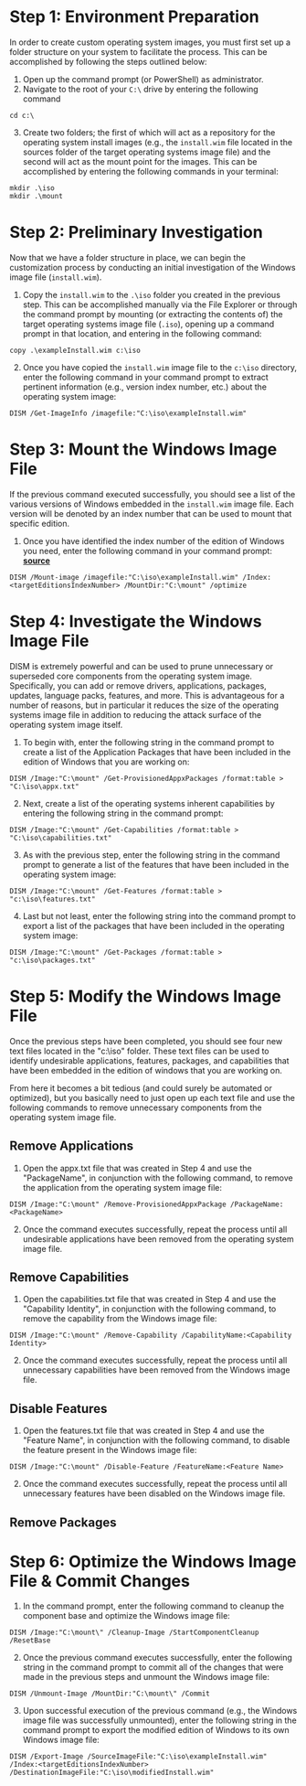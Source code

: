 # Step 1: Environment Preparation

In order to create custom operating system images, you must first set up a folder structure on your system to facilitate the process. This can be accomplished by following the steps outlined below:

1. Open up the command prompt (or PowerShell) as administrator.
2. Navigate to the root of your `C:\` drive by entering the following command

```
cd c:\
```

3. Create two folders; the first of which will act as a repository for the operating system install images (e.g., the `install.wim` file located in the sources folder of the target operating systems image file) and the second will act as the mount point for the images. This can be accomplished by entering the following commands in your terminal:

```
mkdir .\iso
mkdir .\mount
```

# Step 2: Preliminary Investigation

Now that we have a folder structure in place, we can begin the customization process by conducting an initial investigation of the Windows image file (`install.wim`).

1. Copy the `install.wim` to the `.\iso` folder you created in the previous step. This can be accomplished manually via the File Explorer or through the command prompt by mounting (or extracting the contents of) the target operating systems image file (`.iso`), opening up a command prompt in that location, and entering in the following command:

```
copy .\exampleInstall.wim c:\iso
```

2. Once you have copied the `install.wim` image file to the `c:\iso` directory, enter the following command in your command prompt to extract pertinent information (e.g., version index number, etc.) about the operating system image:

```
DISM /Get-ImageInfo /imagefile:"C:\iso\exampleInstall.wim"
```

# Step 3: Mount the Windows Image File

If the previous command executed successfully, you should see a list of the various versions of Windows embedded in the `install.wim` image file. Each version will be denoted by an index number that can be used to mount that specific edition. 

1. Once you have identified the index number of the edition of Windows you need, enter the following command in your command prompt: **[source](https://learn.microsoft.com/en-us/windows-hardware/manufacture/desktop/mount-and-modify-a-windows-image-using-dism?source=recommendations&view=windows-11#apply-an-image)** 

```
DISM /Mount-image /imagefile:"C:\iso\exampleInstall.wim" /Index:<targetEditionsIndexNumber> /MountDir:"C:\mount" /optimize
```

# Step 4: Investigate the Windows Image File

DISM is extremely powerful and can be used to prune unnecessary or superseded core components from the operating system image. Specifically, you can add or remove drivers, applications, packages, updates, language packs, features, and more. This is advantageous for a number of reasons, but in particular it reduces the size of the operating systems image file in addition to reducing the attack surface of the operating system image itself. 

1. To begin with, enter the following string in the command prompt to create a list of the Application Packages that have been included in the edition of Windows that you are working on: 

```
DISM /Image:"C:\mount" /Get-ProvisionedAppxPackages /format:table > "C:\iso\appx.txt" 
```

2. Next, create a list of the operating systems inherent capabilities by entering the following string in the command prompt:

```
DISM /Image:"C:\mount" /Get-Capabilities /format:table > "C:\iso\capabilities.txt"
```

3. As with the previous step, enter the following string in the command prompt to generate a list of the features that have been included in the operating system image: 

```
DISM /Image:"C:\mount" /Get-Features /format:table > "c:\iso\features.txt"
```

4. Last but not least, enter the following string into the command prompt to export a list of the packages that have been included in the operating system image:

```
DISM /Image:"C:\mount" /Get-Packages /format:table > "c:\iso\packages.txt"
```

# Step 5: Modify the Windows Image File

Once the previous steps have been completed, you should see four new text files located in the "c:\iso" folder. These text files can be used to identify undesirable applications, features, packages, and capabilities that have been embedded in the edition of windows that you are working on.

From here it becomes a bit tedious (and could surely be automated or optimized), but you basically need to just open up each text file and use the following commands to remove unnecessary components from the operating system image file.

## Remove Applications

1. Open the appx.txt file that was created in Step 4 and use the "PackageName", in conjunction with the following command, to remove the application from the operating system image file:

```
DISM /Image:"C:\mount" /Remove-ProvisionedAppxPackage /PackageName:<PackageName>
```

2. Once the command executes successfully, repeat the process until all undesirable applications have been removed from the operating system image file.

## Remove Capabilities

1. Open the capabilities.txt file that was created in Step 4 and use the "Capability Identity", in conjunction with the following command, to remove the capability from the Windows image file:

```
DISM /Image:"C:\mount" /Remove-Capability /CapabilityName:<Capability Identity>
```
2. Once the command executes successfully, repeat the process until all unnecessary capabilities have been removed from the Windows image file.

## Disable Features

1. Open the features.txt file that was created in Step 4 and use the "Feature Name", in conjunction with the following command, to disable the feature present in the Windows image file:

```
DISM /Image:"C:\mount" /Disable-Feature /FeatureName:<Feature Name>
```
2. Once the command executes successfully, repeat the process until all unnecessary features have been disabled on the Windows image file.

## Remove Packages

# Step 6: Optimize the Windows Image File & Commit Changes

1. In the command prompt, enter the following command to cleanup the component base and optimize the Windows image file:

```
DISM /Image:"C:\mount\" /Cleanup-Image /StartComponentCleanup /ResetBase
```

2. Once the previous command executes successfully, enter the following string in the command prompt to commit all of the changes that were made in the previous steps and unmount the Windows image file:

```
DISM /Unmount-Image /MountDir:"C:\mount\" /Commit
```

3. Upon successful execution of the previous command (e.g., the Windows image file was successfully unmounted), enter the following string in the command prompt to export the modified edition of Windows to its own Windows image file:

```
DISM /Export-Image /SourceImageFile:"C:\iso\exampleInstall.wim" /Index:<targetEditionsIndexNumber> /DestinationImageFile:"C:\iso\modifiedInstall.wim"
```
